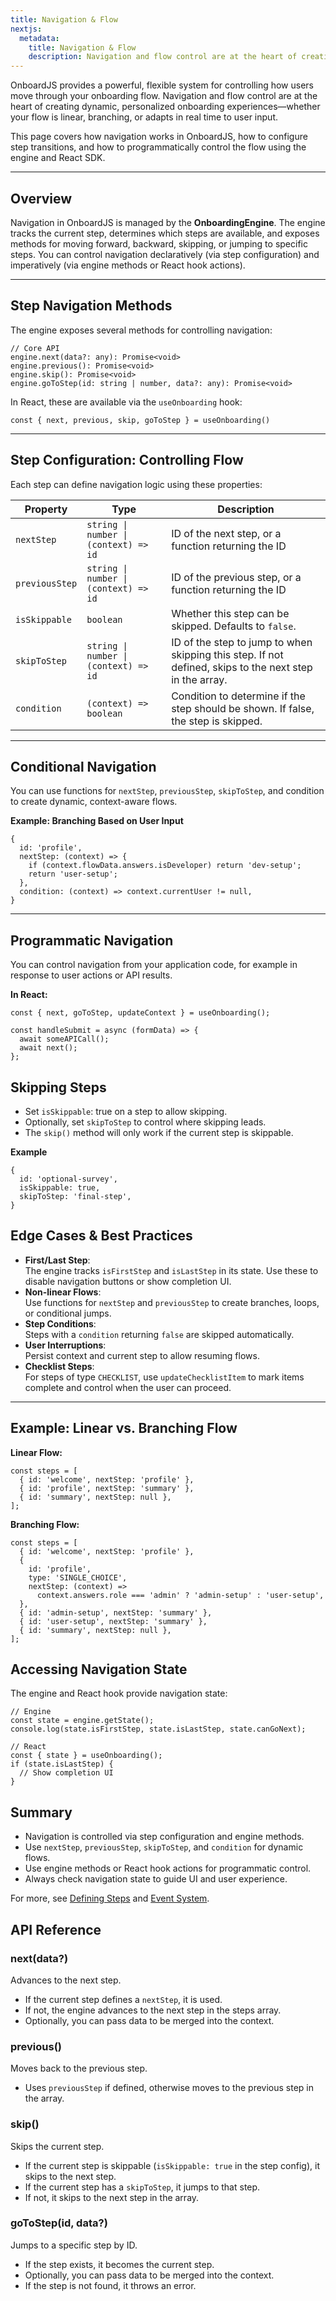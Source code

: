 ```yaml
---
title: Navigation & Flow
nextjs:
  metadata:
    title: Navigation & Flow
    description: Navigation and flow control are at the heart of creating dynamic, personalized onboarding experiences—whether your flow is linear, branching, or adapts in real time to user input.
---
```


OnboardJS provides a powerful, flexible system for controlling how users move through your onboarding flow. Navigation and flow control are at the heart of creating dynamic, personalized onboarding experiences—whether your flow is linear, branching, or adapts in real time to user input.

This page covers how navigation works in OnboardJS, how to configure step transitions, and how to programmatically control the flow using the engine and React SDK.

---

## Overview

Navigation in OnboardJS is managed by the **OnboardingEngine**. The engine tracks the current step, determines which steps are available, and exposes methods for moving forward, backward, skipping, or jumping to specific steps. You can control navigation declaratively (via step configuration) and imperatively (via engine methods or React hook actions).

---

## Step Navigation Methods

The engine exposes several methods for controlling navigation:

```tsx
// Core API
engine.next(data?: any): Promise<void>
engine.previous(): Promise<void>
engine.skip(): Promise<void>
engine.goToStep(id: string | number, data?: any): Promise<void>

```

In React, these are available via the `useOnboarding` hook:

```tsx
const { next, previous, skip, goToStep } = useOnboarding()
```

---

## Step Configuration: Controlling Flow

Each step can define navigation logic using these properties:

| Property       | Type                                  | Description                                                                                             |
| -------------- | ------------------------------------- | ------------------------------------------------------------------------------------------------------- |
| `nextStep`     | `string \| number \| (context) => id` | ID of the next step, or a function returning the ID                                                     |
| `previousStep` | `string \| number \| (context) => id` | ID of the previous step, or a function returning the ID                                                 |
| `isSkippable`  | `boolean`                             | Whether this step can be skipped. Defaults to `false`.                                                  |
| `skipToStep`   | `string \| number \| (context) => id` | ID of the step to jump to when skipping this step. If not defined, skips to the next step in the array. |
| `condition`    | `(context) => boolean`                | Condition to determine if the step should be shown. If false, the step is skipped.                      |

---

## Conditional Navigation

You can use functions for `nextStep`, `previousStep`, `skipToStep`, and condition to create dynamic, context-aware flows.

**Example: Branching Based on User Input**

```tsx
{
  id: 'profile',
  nextStep: (context) => {
    if (context.flowData.answers.isDeveloper) return 'dev-setup';
    return 'user-setup';
  },
  condition: (context) => context.currentUser != null,
}
```

---

## Programmatic Navigation

You can control navigation from your application code, for example in response to user actions or API results.

**In React:**

```tsx
const { next, goToStep, updateContext } = useOnboarding();

const handleSubmit = async (formData) => {
  await someAPICall();
  await next();
};
```

## Skipping Steps

- Set `isSkippable`: true on a step to allow skipping.
- Optionally, set `skipToStep` to control where skipping leads.
- The `skip()` method will only work if the current step is skippable.

**Example**

```tsx
{
  id: 'optional-survey',
  isSkippable: true,
  skipToStep: 'final-step',
}
```

## Edge Cases & Best Practices

- **First/Last Step**:   
  The engine tracks `isFirstStep` and `isLastStep` in its state.
  Use these to disable navigation buttons or show completion UI.
- **Non-linear Flows**:   
  Use functions for `nextStep` and `previousStep` to create branches, loops, or conditional jumps.
- **Step Conditions**:   
  Steps with a `condition` returning `false` are skipped automatically.
- **User Interruptions**:   
  Persist context and current step to allow resuming flows.
- **Checklist Steps**:   
  For steps of type `CHECKLIST`, use `updateChecklistItem` to mark items complete and control when the user can proceed.

---

## Example: Linear vs. Branching Flow

**Linear Flow:**

```tsx
const steps = [
  { id: 'welcome', nextStep: 'profile' },
  { id: 'profile', nextStep: 'summary' },
  { id: 'summary', nextStep: null },
];
```

**Branching Flow:**

```tsx
const steps = [
  { id: 'welcome', nextStep: 'profile' },
  {
    id: 'profile',
    type: 'SINGLE_CHOICE',
    nextStep: (context) =>
      context.answers.role === 'admin' ? 'admin-setup' : 'user-setup',
  },
  { id: 'admin-setup', nextStep: 'summary' },
  { id: 'user-setup', nextStep: 'summary' },
  { id: 'summary', nextStep: null },
];
```

## Accessing Navigation State

The engine and React hook provide navigation state:

```tsx
// Engine
const state = engine.getState();
console.log(state.isFirstStep, state.isLastStep, state.canGoNext);

// React
const { state } = useOnboarding();
if (state.isLastStep) {
  // Show completion UI
}
```

## Summary

- Navigation is controlled via step configuration and engine methods.
- Use `nextStep`, `previousStep`, `skipToStep`, and `condition` for dynamic flows.
- Use engine methods or React hook actions for programmatic control.
- Always check navigation state to guide UI and user experience.

For more, see [Defining Steps](/steps/defining-steps) and [Event System](/event-system).

## API Reference

### **next(data?)**

Advances to the next step.

- If the current step defines a `nextStep`, it is used.
- If not, the engine advances to the next step in the steps array.
- Optionally, you can pass data to be merged into the context.

### **previous()**

Moves back to the previous step.

- Uses `previousStep` if defined, otherwise moves to the previous step in the array.

### **skip()**

Skips the current step.

- If the current step is skippable (`isSkippable: true` in the step config), it skips to the next step.
- If the current step has a `skipToStep`, it jumps to that step.
- If not, it skips to the next step in the array.

### **goToStep(id, data?)**

Jumps to a specific step by ID.

- If the step exists, it becomes the current step.
- Optionally, you can pass data to be merged into the context.
- If the step is not found, it throws an error.
